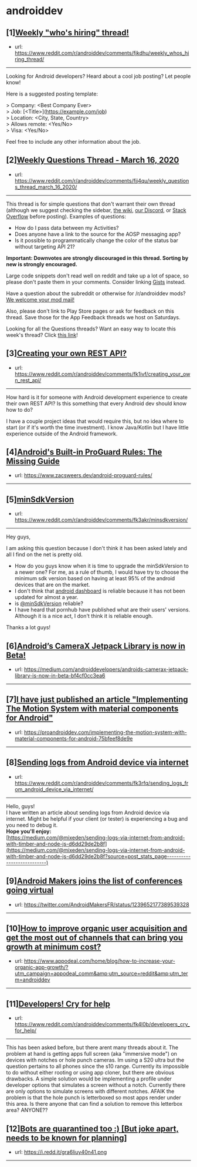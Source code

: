 # androiddev
## [1][Weekly "who's hiring" thread!](https://www.reddit.com/r/androiddev/comments/fjkdhu/weekly_whos_hiring_thread/)
- url: https://www.reddit.com/r/androiddev/comments/fjkdhu/weekly_whos_hiring_thread/
---
Looking for Android developers? Heard about a cool job posting? Let people know!

Here is a suggested posting template:

&gt; Company: &lt;Best Company Ever&gt;  
&gt; Job: [&lt;Title&gt;]\(https://example.com/job)  
&gt; Location: &lt;City, State, Country&gt;  
&gt; Allows remote: &lt;Yes/No&gt;  
&gt; Visa: &lt;Yes/No&gt;  

Feel free to include any other information about the job.
## [2][Weekly Questions Thread - March 16, 2020](https://www.reddit.com/r/androiddev/comments/fjj4qu/weekly_questions_thread_march_16_2020/)
- url: https://www.reddit.com/r/androiddev/comments/fjj4qu/weekly_questions_thread_march_16_2020/
---
This thread is for simple questions that don't warrant their own thread (although we suggest checking the sidebar, [the wiki](http://www.reddit.com/r/androiddev/wiki/), [our Discord](https://discord.gg/D2cNrqX), or [Stack Overflow](http://stackoverflow.com) before posting). Examples of questions:

* How do I pass data between my Activities?
* Does anyone have a link to the source for the AOSP messaging app?
* Is it possible to programmatically change the color of the status bar without targeting API 21?

**Important: Downvotes are strongly discouraged in this thread. Sorting by new is strongly encouraged.**

Large code snippets don't read well on reddit and take up a lot of space, so please don't paste them in your comments. Consider linking [Gists](https://gist.github.com) instead.

Have a question about the subreddit or otherwise for /r/androiddev mods? [We welcome your mod mail!](http://www.reddit.com/message/compose?to=%2Fr%2Fandroiddev)

Also, please don't link to Play Store pages or ask for feedback on this thread. Save those for the App Feedback threads we host on Saturdays.

Looking for all the Questions threads? Want an easy way to locate this week's thread? Click [this link](https://www.reddit.com/r/androiddev/search?q=title%3A%22questions+thread%22+author%3A%22AutoModerator%22&amp;restrict_sr=on&amp;sort=new&amp;t=all)!
## [3][Creating your own REST API?](https://www.reddit.com/r/androiddev/comments/fk1ivf/creating_your_own_rest_api/)
- url: https://www.reddit.com/r/androiddev/comments/fk1ivf/creating_your_own_rest_api/
---
How hard is it for someone with Android development experience to create their own REST API? Is this something that every Android dev should know how to do?

I have a couple project ideas that would require this, but no idea where to start (or if it's worth the time investment). I know Java/Kotlin but I have little experience outside of the Android framework.
## [4][Android's Built-in ProGuard Rules: The Missing Guide](https://www.reddit.com/r/androiddev/comments/fjqp6k/androids_builtin_proguard_rules_the_missing_guide/)
- url: https://www.zacsweers.dev/android-proguard-rules/
---

## [5][minSdkVersion](https://www.reddit.com/r/androiddev/comments/fk3akr/minsdkversion/)
- url: https://www.reddit.com/r/androiddev/comments/fk3akr/minsdkversion/
---
Hey guys,

I am asking this question because I don't think it has been asked lately and all I find on the net is pretty old.
- How do you guys know when it is time to upgrade the minSdkVersion to a newer one? For me, as a rule of thumb, I would have try to choose the minimum sdk version based on having at least 95% of the android devices that are on the market.
- I don't think that [android dashboard](https://developer.android.com/about/dashboards) is reliable because it has not been updated for almost a year.
- is [@minSdkVersion](https://mobile.twitter.com/minsdkversion?lang=en) reliable?
- I have heard that pornhub have published what are their users' versions. Although it is a nice act, I don't think it is reliable enough.

Thanks a lot guys!
## [6][Android’s CameraX Jetpack Library is now in Beta!](https://www.reddit.com/r/androiddev/comments/fjpgfg/androids_camerax_jetpack_library_is_now_in_beta/)
- url: https://medium.com/androiddevelopers/androids-camerax-jetpack-library-is-now-in-beta-bf4cf0cc3ea6
---

## [7][I have just published an article "Implementing The Motion System with material components for Android"](https://www.reddit.com/r/androiddev/comments/fk41r2/i_have_just_published_an_article_implementing_the/)
- url: https://proandroiddev.com/implementing-the-motion-system-with-material-components-for-android-75bfeef8de9e
---

## [8][Sending logs from Android device via internet](https://www.reddit.com/r/androiddev/comments/fk3rfq/sending_logs_from_android_device_via_internet/)
- url: https://www.reddit.com/r/androiddev/comments/fk3rfq/sending_logs_from_android_device_via_internet/
---
Hello, guys!  
I have written an article about sending logs from Android device via internet. Might be helpful if your client (or tester) is experiencing a bug and you need to debug it.  
**Hope you'll enjoy:**  
[https://medium.com/@mixeden/sending-logs-via-internet-from-android-with-timber-and-node-js-d6dd29de2b8f](https://medium.com/@mixeden/sending-logs-via-internet-from-android-with-timber-and-node-js-d6dd29de2b8f?source=post_stats_page---------------------------)
## [9][Android Makers joins the list of conferences going virtual](https://www.reddit.com/r/androiddev/comments/fk3ja7/android_makers_joins_the_list_of_conferences/)
- url: https://twitter.com/AndroidMakersFR/status/1239652177389539328
---

## [10][How to improve organic user acquisition and get the most out of channels that can bring you growth at minimum cost?](https://www.reddit.com/r/androiddev/comments/fk54d9/how_to_improve_organic_user_acquisition_and_get/)
- url: https://www.appodeal.com/home/blog/how-to-increase-your-organic-app-growth/?utm_campaign=appodeal_comm&amp;utm_source=reddit&amp;utm_term=androiddev
---

## [11][Developers! Cry for help](https://www.reddit.com/r/androiddev/comments/fk4l0b/developers_cry_for_help/)
- url: https://www.reddit.com/r/androiddev/comments/fk4l0b/developers_cry_for_help/
---
This has been asked before, but there arent many threads about it. The problem at hand is getting apps full screen (aka "immersive mode") on devices with notches or hole punch cameras. Im using a S20 ultra but the question pertains to all phones since the s10 range. Currently its impossible to do without either rooting or using app cloner, but there are obvious drawbacks. A simple solution would be implementing a profile under developer options that simulates a screen without a notch. Currently there are only options to simulate screens with different notches. AFAIK the problem is that the hole punch is letterboxed so most apps render under this area. Is there anyone that can find a solution to remove this letterbox area? ANYONE??
## [12][Bots are quarantined too :) [But joke apart, needs to be known for planning]](https://www.reddit.com/r/androiddev/comments/fji4jx/bots_are_quarantined_too_but_joke_apart_needs_to/)
- url: https://i.redd.it/gra6liuy40n41.png
---

